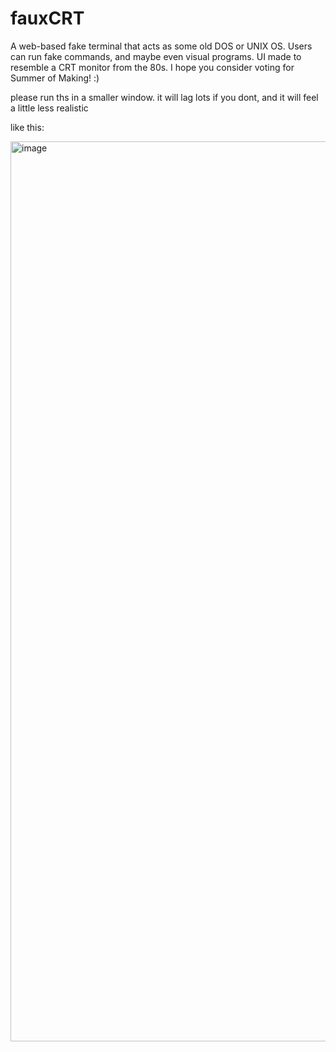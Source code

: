 # fauxCRT
A web-based fake terminal that acts as some old DOS or UNIX OS. Users can run fake commands, and maybe even visual programs. UI made to resemble a CRT monitor from the 80s. I hope you consider voting for Summer of Making! :)

please run ths in a smaller window. it will lag lots if you dont, and it will feel a little less realistic

like this:

<img width="2793" height="1440" alt="image" src="https://github.com/user-attachments/assets/4914d366-fe30-4aa0-bf4a-de109661398c" />
